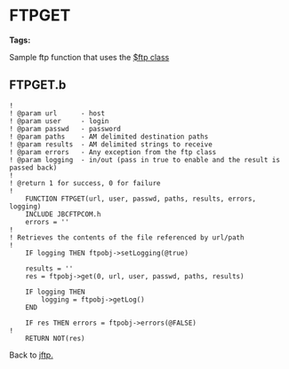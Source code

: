 # FTPGET

**Tags:**
<badge text='curl' vertical='middle' />
<badge text='ftp' vertical='middle' />

Sample ftp function that uses the [$ftp class](../ftpclass-jabba/#heading)

## FTPGET.b

```
!
! @param url      - host
! @param user     - login
! @param passwd   - password
! @param paths    - AM delimited destination paths
! @param results  - AM delimited strings to receive
! @param errors   - Any exception from the ftp class
! @param logging  - in/out (pass in true to enable and the result is passed back)
!
! @return 1 for success, 0 for failure
!
    FUNCTION FTPGET(url, user, passwd, paths, results, errors, logging)
    INCLUDE JBCFTPCOM.h
    errors = ''
!
! Retrieves the contents of the file referenced by url/path
!
    IF logging THEN ftpobj->setLogging(@true)

    results = ''
    res = ftpobj->get(0, url, user, passwd, paths, results)

    IF logging THEN
        logging = ftpobj->getLog()
    END

    IF res THEN errors = ftpobj->errors(@FALSE)
!
    RETURN NOT(res)
```

Back to [jftp.](./../README.md)
